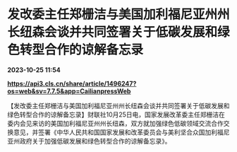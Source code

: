 # 发改委主任郑栅洁与美国加利福尼亚州州长纽森会谈并共同签署关于低碳发展和绿色转型合作的谅解备忘录

**2023-10-25 11:54**

**https://api3.cls.cn/share/article/1496247?os=web&sv=7.7.5&app=CailianpressWeb**

【发改委主任郑栅洁与美国加利福尼亚州州长纽森会谈并共同签署关于低碳发展和绿色转型合作的谅解备忘录】财联社10月25日电，国家发展改革委主任郑栅洁在委内会见来访的美国加利福尼亚州州长纽森，双方就加强绿色低碳领域交流合作交换意见，并签署《中华人民共和国国家发展和改革委员会与美利坚合众国加利福尼亚州政府关于加强低碳发展和绿色转型合作的谅解备忘录》。